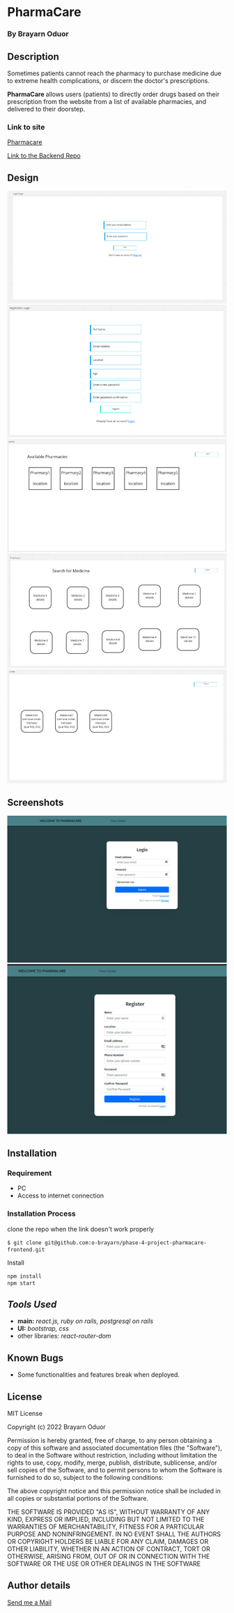 # **PharmaCare**

### By Brayarn Oduor

## **Description**

<p> Sometimes patients cannot reach the pharmacy to purchase medicine due to extreme health complications, or discern the doctor's prescriptions.</p>

<p> <strong>PharmaCare </strong> allows users (patients) to directly order drugs based on their prescription from the website from a list of available pharmacies, and delivered to their doorstep.</p>

### **Link to site**

<a href="https://phase-4-project-pharmacare-frontend.vercel.app/">Pharmacare</a>

<a href="https://github.com/o-brayarn/phase-4-project-pharmacare-backend">Link to the Backend Repo</a>

## **Design**

![myimage-alt-tag](./public/Login-page.jpeg)
![myimage-alt-tag](./public/Reg-page.jpeg)
![myimage-alt-tag](./public/homepage-all.jpeg)
![myimage-alt-tag](./public/Medicine-catalogue.jpeg)
![myimage-alt-tag](./public/Order-page.jpeg)

## **Screenshots**

![myimage-alt-tag](./public/signup.jpeg)
![myimage-alt-tag](./public/registration.jpeg)

## **Installation**

### Requirement

- PC
- Access to internet connection

### Installation Process

clone the repo when the link doesn't work properly

```
$ git clone git@github.com:o-brayarn/phase-4-project-pharmacare-frontend.git
```

Install

```
npm install
npm start
```

## **_Tools Used_**

- **main:** _react.js, ruby on rails, postgresql on rails_
- **UI:** _bootstrap, css_
- other libraries: _react-router-dom_

## Known Bugs

- Some functionalities and features break when deployed.

## License

MIT License

Copyright (c) 2022 Brayarn Oduor

Permission is hereby granted, free of charge, to any person obtaining a copy of this software and associated documentation files (the "Software"), to deal in the Software without restriction, including without limitation the rights to use, copy, modify, merge, publish, distribute, sublicense, and/or sell copies of the Software, and to permit persons to whom the Software is furnished to do so, subject to the following conditions:

The above copyright notice and this permission notice shall be included in all copies or substantial portions of the Software.

THE SOFTWARE IS PROVIDED "AS IS", WITHOUT WARRANTY OF ANY KIND, EXPRESS OR IMPLIED, INCLUDING BUT NOT LIMITED TO THE WARRANTIES OF MERCHANTABILITY, FITNESS FOR A PARTICULAR PURPOSE AND NONINFRINGEMENT. IN NO EVENT SHALL THE AUTHORS OR COPYRIGHT HOLDERS BE LIABLE FOR ANY CLAIM, DAMAGES OR OTHER LIABILITY, WHETHER IN AN ACTION OF CONTRACT, TORT OR OTHERWISE, ARISING FROM, OUT OF OR IN CONNECTION WITH THE SOFTWARE OR THE USE OR OTHER DEALINGS IN THE SOFTWARE

## Author details

<a href="brayarn.oduor@student.moringaschool.com">Send me a Mail </a>
